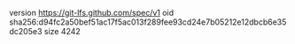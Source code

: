 version https://git-lfs.github.com/spec/v1
oid sha256:d94fc2a50bef51ac17f5ac013f289fee93cd24e7b05212e12dbcb6e35dc205e3
size 4242
